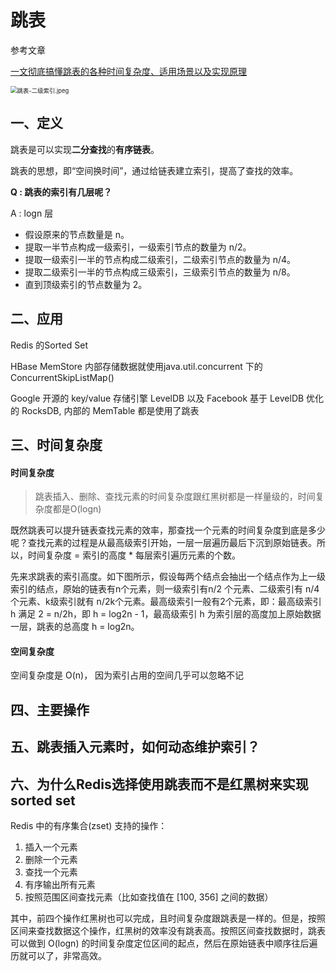# 跳表

参考文章

[一文彻底搞懂跳表的各种时间复杂度、适用场景以及实现原理](https://juejin.cn/post/6844903955831619597)

<img src="https://user-gold-cdn.xitu.io/2019/9/30/16d7dfcf009b5d8f?imageView2/0/w/1280/h/960/format/webp/ignore-error/1" alt="跳表-二级索引.jpeg" style="zoom:67%;" />

## 一、定义

跳表是可以实现**二分查找**的**有序链表**。

跳表的思想，即“空间换时间”，通过给链表建立索引，提高了查找的效率。



**Q : 跳表的索引有几层呢？**

A :   logn 层

- 假设原来的节点数量是 n。
- 提取一半节点构成一级索引，一级索引节点的数量为 n/2。
- 提取一级索引一半的节点构成二级索引，二级索引节点的数量为 n/4。
- 提取二级索引一半的节点构成三级索引，三级索引节点的数量为 n/8。
- 直到顶级索引的节点数量为 2。

## 二、应用

Redis 的Sorted Set

HBase MemStore 内部存储数据就使用java.util.concurrent 下的 ConcurrentSkipListMap()

Google 开源的 key/value 存储引擎 LevelDB 以及 Facebook 基于 LevelDB 优化的 RocksDB,  内部的 MemTable 都是使用了跳表

## 三、时间复杂度

#### 时间复杂度

>  跳表插入、删除、查找元素的时间复杂度跟红黑树都是一样量级的，时间复杂度都是O(logn)

既然跳表可以提升链表查找元素的效率，那查找一个元素的时间复杂度到底是多少呢？查找元素的过程是从最高级索引开始，一层一层遍历最后下沉到原始链表。所以，时间复杂度 = 索引的高度 * 每层索引遍历元素的个数。

先来求跳表的索引高度。如下图所示，假设每两个结点会抽出一个结点作为上一级索引的结点，原始的链表有n个元素，则一级索引有n/2 个元素、二级索引有 n/4 个元素、k级索引就有 n/2k个元素。最高级索引一般有2个元素，即：最高级索引 h 满足 2 = n/2h，即 h = log2n - 1，最高级索引 h 为索引层的高度加上原始数据一层，跳表的总高度 h = log2n。



#### 空间复杂度

空间复杂度是 O(n)， 因为索引占用的空间几乎可以忽略不记



## 四、主要操作



## 五、跳表插入元素时，如何动态维护索引？



## 六、为什么Redis选择使用跳表而不是红黑树来实现sorted set

Redis 中的有序集合(zset) 支持的操作：

1. 插入一个元素
2. 删除一个元素
3. 查找一个元素
4. 有序输出所有元素
5. 按照范围区间查找元素（比如查找值在 [100, 356] 之间的数据）

其中，前四个操作红黑树也可以完成，且时间复杂度跟跳表是一样的。但是，按照区间来查找数据这个操作，红黑树的效率没有跳表高。按照区间查找数据时，跳表可以做到 O(logn) 的时间复杂度定位区间的起点，然后在原始链表中顺序往后遍历就可以了，非常高效。



